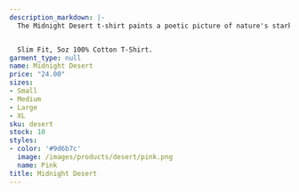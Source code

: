 ```yaml
---
description_markdown: |-
  The Midnight Desert t-shirt paints a poetic picture of nature's stark contrasts. It embraces the serenity and mystery of the desert, encouraging us to appreciate the quieter moments of the natural world.


  Slim Fit, 5oz 100% Cotton T-Shirt.
garment_type: null
name: Midnight Desert
price: "24.00"
sizes:
- Small
- Medium
- Large
- XL
sku: desert
stock: 10
styles:
- color: '#9d6b7c'
  image: /images/products/desert/pink.png
  name: Pink
title: Midnight Desert
---
```

